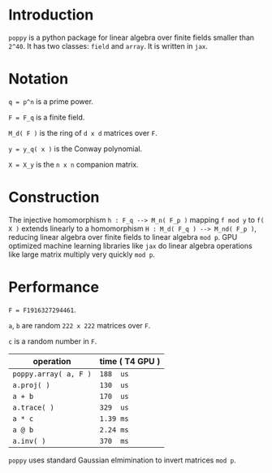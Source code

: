 # Introduction
`poppy` is a python package for linear algebra over finite fields smaller than `2^40`. 
It has two classes: `field` and `array`. It is written in `jax`.



# Notation
`q = p^n` is a prime power.

`F = F_q` is a finite field.

`M_d( F )` is the ring of `d x d` matrices over `F`.

`y = y_q( x )` is the Conway polynomial.

`X = X_y` is the `n x n` companion matrix.


# Construction
The injective homomorphism `h : F_q --> M_n( F_p )` mapping `f mod y` to `f( X )` 
extends linearly to a homomorphism `H : M_d( F_q ) --> M_nd( F_p )`, reducing linear algebra over finite fields
to linear algebra `mod p`. GPU optimized machine learning libraries like `jax` do linear algebra operations
like large matrix multiply very quickly `mod p`.

# Performance

`F = F1916327294461`.

`a`, `b` are random `222 x 222` matrices over `F`.

`c` is a random number in `F`.

| operation  | time ( T4 GPU ) |
| ------------- | ------------- |
| `poppy.array( a, F )`  | `188  us` |
| `a.proj( )`  | `130  us`  |
| `a + b`  | `170  us`  |
| `a.trace( )` | `329  us` |
| `a * c`  | `1.39 ms`  |
| `a @ b`  | `2.24 ms`  |
| `a.inv( )`  | `370  ms`  |

`poppy` uses standard Gaussian elmimination to invert matrices `mod p`.


